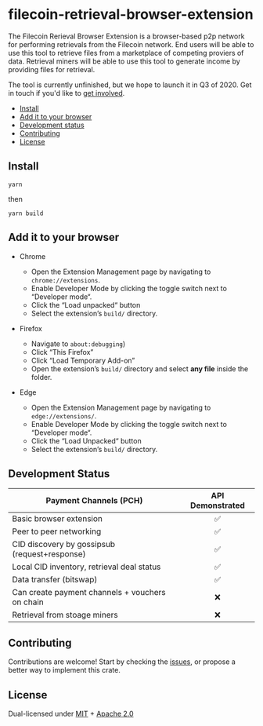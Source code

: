 # filecoin-retrieval-browser-extension

The Filecoin Rerieval Browser Extension is a browser-based p2p network for performing retrievals from the Filecoin network. End users will be able to use this tool to retrieve files from a marketplace of competing proviers of data. Retrieval miners will be able to use this tool to generate income by providing files for retrieval.

The tool is currently unfinished, but we hope to launch it in Q3 of 2020.  Get in touch if you'd like to [get involved](#contributing).

- [Install](#install)
- [Add it to your browser](#add-it-to-your-browser)
- [Development status](#development-status)
- [Contributing](#contributing)
- [License](#license)

## Install

```
yarn
```

then

```
yarn build
```

## Add it to your browser

- Chrome

  - Open the Extension Management page by navigating to `chrome://extensions`.
  - Enable Developer Mode by clicking the toggle switch next to “Developer mode“.
  - Click the “Load unpacked“ button
  - Select the extension’s `build/` directory.

- Firefox

  - Navigate to `about:debugging`)
  - Click “This Firefox”
  - Click “Load Temporary Add-on”
  - Open the extension’s `build/` directory and select **any file** inside the folder.

- Edge

  - Open the Extension Management page by navigating to `edge://extensions/`.
  - Enable Developer Mode by clicking the toggle switch next to “Developer mode“.
  - Click the “Load Unpacked“ button
  - Select the extension’s `build/` directory.

## Development Status

| **Payment Channels (PCH)**                      |  API Demonstrated  |
| ----------------------------------------------- | :----------------: |
| Basic browser extension                         | :white_check_mark: |
| Peer to peer networking                         | :white_check_mark: |
| CID discovery by gossipsub (request+response)   | :white_check_mark: |
| Local CID inventory, retrieval deal status      | :white_check_mark: |
| Data transfer (bitswap)                         | :white_check_mark: |
| Can create payment channels + vouchers on chain | :x:                |
| Retrieval from stoage miners                    | :x:                |

## Contributing

Contributions are welcome!  Start by checking the [issues](/issues), or propose a better way to implement this crate.

## License

Dual-licensed under [MIT](https://github.com/filecoin-project/lotus/blob/master/LICENSE-MIT) + [Apache 2.0](https://github.com/filecoin-project/lotus/blob/master/LICENSE-APACHE)